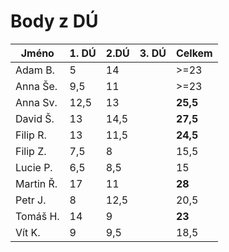 # Body z DÚ

|Jméno      | 1. DÚ | 2.DÚ | 3. DÚ | Celkem    |
|-----------|-------|------|-------|-----------|
| Adam B.   |5      |14    |       | >=23      |
| Anna Še.  |9,5    |11    |       | >=23      |
| Anna Sv.  |12,5   |13    |       | **25,5**  |     
| David Š.  |13     |14,5  |       | **27,5**  |
| Filip R.  |13     |11,5  |       | **24,5**  |
| Filip Z.  |7,5    |8     |       | 15,5      |
| Lucie P.  |6,5    |8,5   |       | 15        |
| Martin Ř. |17     |11    |       | **28**    |
| Petr J.   |8      |12,5  |       | 20,5      |
| Tomáš H.  |14     |9     |       | **23**    |
| Vít K.    |9      |9,5   |       | 18,5      |

